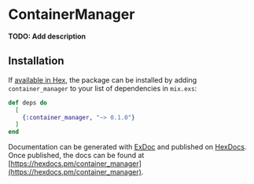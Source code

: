 # ContainerManager

**TODO: Add description**

## Installation

If [available in Hex](https://hex.pm/docs/publish), the package can be installed
by adding `container_manager` to your list of dependencies in `mix.exs`:

```elixir
def deps do
  [
    {:container_manager, "~> 0.1.0"}
  ]
end
```

Documentation can be generated with [ExDoc](https://github.com/elixir-lang/ex_doc)
and published on [HexDocs](https://hexdocs.pm). Once published, the docs can
be found at [https://hexdocs.pm/container_manager](https://hexdocs.pm/container_manager).

